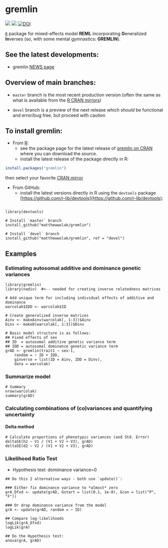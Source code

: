 # gremlin 
[![](https://www.r-pkg.org/badges/version/gremlin)](https://cran.r-project.org/package=gremlin)
[![](https://cranlogs.r-pkg.org/badges/grand-total/gremlin)](https://cranlogs.r-pkg.org/badges/grand-total/gremlin)
[![DOI](https://zenodo.org/badge/87194564.svg)](https://zenodo.org/badge/latestdoi/87194564)



[`R`](https://cran.r-project.org/) package for mixed-effects model **REML** incorporating **G**eneralized **In**verses (so, with some mental gymnastics: **GREMLIN**).


## See the latest developments:
  - gremlin [NEWS page](https://github.com/matthewwolak/gremlin/blob/master/NEWS.md)


## Overview of main branches:
   - `master` branch is the most recent production version (often the same as what is available from the [R CRAN mirrors](https://cran.r-project.org/))
 
  - `devel` branch is a preview of the next release which *should* be functional and error/bug free, but proceed with caution

## To install gremlin:
  - From [R](https://CRAN.R-project.org/):
    - see the package page for the latest release of [gremlin on CRAN](https://CRAN.R-project.org/package=gremlin) where you can download the source.
    - install the latest release of the package directly in R:
   ```R
   install.packages("gremlin")
   ```
   then select your favorite [CRAN mirror](https://CRAN.R-project.org/)

  - From GitHub:
    - install the latest versions directly in R using the `devtools` package [https://github.com/r-lib/devtools](https://github.com/r-lib/devtools):

   ```

   library(devtools)

   # Install `master` branch
   install_github("matthewwolak/gremlin")
   
   # Install `devel` branch
   install_github("matthewwolak/gremlin", ref = "devel")

   ```

## Examples

### Estimating autosomal additive and dominance genetic variances
```
library(gremlin)
library(nadiv)  #<-- needed for creating inverse relatedness matrices

# Add unique term for including individual effects of additive and dominance
warcolak$IDD <- warcolak$ID

# Create generalized inverse matrices
Ainv <- makeAinv(warcolak[, 1:3])$Ainv
Dinv <- makeD(warcolak[, 1:3])$Dinv

# Basic model structure is as follows:
## Fixed effects of sex
## ID  = autosomal additive genetic variance term
## IDD = autosomal dominance genetic variance term
grAD <- gremlin(trait1 ~ sex-1,
	random = ~ ID + IDD,
	ginverse = list(ID = Ainv, IDD = Dinv),
	data = warcolak)

```




### Summarize model
```
# Summary
nrow(warcolak)
summary(grAD)
```




### Calculating combinations of (co)variances and quantifying uncertainty

#### Delta method
```
# Calculate proportions of phenotypic variances (and Std. Error)
deltaSE(h2 ~ V1 / (V1 + V2 + V3), grAD)
deltaSE(d2 ~ V2 / (V1 + V2 + V3), grAD)
```


### Likelihood Ratio Test
  - Hypothesis test: domimance variance=0
```
## Do this 2 alternative ways - both use `update()`:

### Either fix dominance variance to *almost* zero
grA_Dfxd <- update(grAD, Gstart = list(0.1, 1e-8), Gcon = list("P", "F"))

### Or drop dominance variance from the model
grA <- update(grAD, random = ~ ID)

## Compare log-likelihoods
logLik(grA_Dfxd)
logLik(grA)

## Do the Hypothesis test:
anova(grA, grAD)

```
